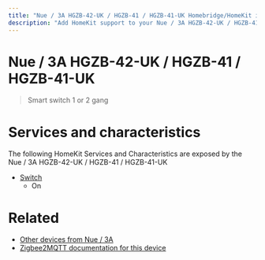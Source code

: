 ```yaml
---
title: "Nue / 3A HGZB-42-UK / HGZB-41 / HGZB-41-UK Homebridge/HomeKit integration"
description: "Add HomeKit support to your Nue / 3A HGZB-42-UK / HGZB-41 / HGZB-41-UK, using Homebridge, Zigbee2MQTT and homebridge-z2m."
---
```

<!---
This file has been GENERATED using src/docgen/docgen.ts
DO NOT EDIT THIS FILE MANUALLY!
-->
# Nue / 3A HGZB-42-UK / HGZB-41 / HGZB-41-UK
> Smart switch 1 or 2 gang


# Services and characteristics
The following HomeKit Services and Characteristics are exposed by
the Nue / 3A HGZB-42-UK / HGZB-41 / HGZB-41-UK

* [Switch](../../switch.md)
  * On


# Related
* [Other devices from Nue / 3A](../index.md#nue_3a)
* [Zigbee2MQTT documentation for this device](https://www.zigbee2mqtt.io/devices/HGZB-42-UK___HGZB-41___HGZB-41-UK.html)